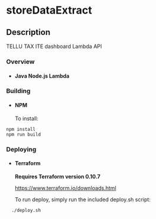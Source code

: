 # storeDataExtract

## Description

TELLU TAX ITE dashboard Lambda API


### Overview
  
  *   #### Java Node.js Lambda


### Building
  
 *   #### NPM
      To install:
```
npm install
npm run build
```

### Deploying
  
  *   #### Terraform
      
        **Requires Terraform version 0.10.7**

        https://www.terraform.io/downloads.html

        To run deploy, simply run the included deploy.sh script:
```bash
  ./deploy.sh
```

  




  


